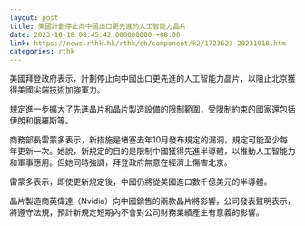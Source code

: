 ```yaml
---
layout: post
title: 美國計劃停止向中國出口更先進的人工智能力晶片
date: 2023-10-18 08:45:42.000000000 +08:00
link: https://news.rthk.hk/rthk/ch/component/k2/1723623-20231018.htm
categories: rthk
---
```


美國拜登政府表示，計劃停止向中國出口更先進的人工智能力晶片，以阻止北京獲得美國尖端技術加強軍力。

規定進一步擴大了先進晶片和晶片製造設備的限制範圍，受限制約束的國家還包括伊朗和俄羅斯等。

商務部長雷蒙多表示，新措施是堵塞去年10月發布規定的漏洞，規定可能至少每年更新一次。她說，新規定的目的是限制中國獲得先進半導體，以推動人工智能力和軍事應用。但她同時強調，拜登政府無意在經濟上傷害北京。

雷蒙多表示，即使更新規定後，中國仍將從美國進口數千億美元的半導體。

晶片製造商英偉達（Nvidia）向中國銷售的兩款晶片將影響，公司發表聲明表示，將遵守法規，預計新規定短期內不會對公司財務業績產生有意義的影響。
